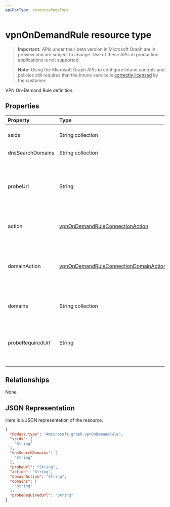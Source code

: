 ```yaml
---
apiDocType: resourcePageType
---
```

# vpnOnDemandRule resource type

> **Important:** APIs under the / beta version in Microsoft Graph are in preview and are subject to change. Use of these APIs in production applications is not supported.

> **Note:** Using the Microsoft Graph APIs to configure Intune controls and policies still requires that the Intune service is [correctly licensed](https://go.microsoft.com/fwlink/?linkid=839381) by the customer.

VPN On-Demand Rule definition.
## Properties
|Property|Type|Description|
|:---|:---|:---|
|ssids|String collection|Network Service Set Identifiers (SSIDs).|
|dnsSearchDomains|String collection|DNS Search Domains.|
|probeUrl|String|A URL to probe. If this URL is successfully fetched (returning a 200 HTTP status code) without redirection, this rule matches.|
|action|[vpnOnDemandRuleConnectionAction](../resources/intune_deviceconfig_vpnondemandruleconnectionaction.md)|Action. Possible values are: `connect`, `evaluateConnection`, `ignore`, `disconnect`.|
|domainAction|[vpnOnDemandRuleConnectionDomainAction](../resources/intune_deviceconfig_vpnondemandruleconnectiondomainaction.md)|Domain Action (Only applicable when Action is evaluate connection). Possible values are: `connectIfNeeded`, `neverConnect`.|
|domains|String collection|Domains (Only applicable when Action is evaluate connection).|
|probeRequiredUrl|String|Probe Required Url (Only applicable when Action is evaluate connection and DomainAction is connect if needed).|

## Relationships
None
## JSON Representation
Here is a JSON representation of the resource.
<!-- {
  "blockType": "resource",
  "@odata.type": "microsoft.graph.vpnOnDemandRule"
}
-->
``` json
{
  "@odata.type": "#microsoft.graph.vpnOnDemandRule",
  "ssids": [
    "String"
  ],
  "dnsSearchDomains": [
    "String"
  ],
  "probeUrl": "String",
  "action": "String",
  "domainAction": "String",
  "domains": [
    "String"
  ],
  "probeRequiredUrl": "String"
}
```





